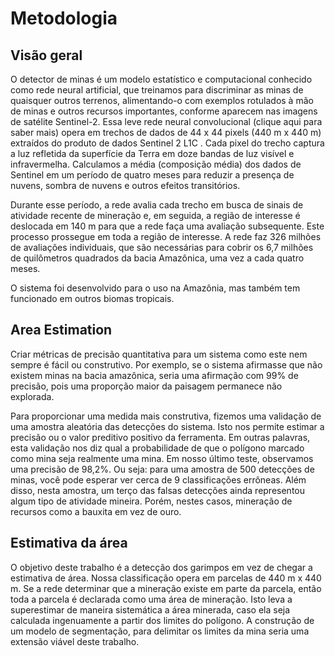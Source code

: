 # Metodologia

## Visão geral

O detector de minas é um modelo estatístico e computacional conhecido como rede neural artificial, que treinamos para discriminar as minas de quaisquer outros terrenos, alimentando-o com exemplos rotulados à mão de minas e outros recursos importantes, conforme aparecem nas imagens de satélite Sentinel-2. Essa leve rede neural convolucional (clique aqui para saber mais) opera em trechos de dados de 44 x 44 pixels (440 m x 440 m) extraídos do produto de dados Sentinel 2 L1C . Cada pixel do trecho captura a luz refletida da superfície da Terra em doze bandas de luz visível e infravermelha. Calculamos a média (composição média) dos dados de Sentinel em um período de quatro meses para reduzir a presença de nuvens, sombra de nuvens e outros efeitos transitórios.

Durante esse período, a rede avalia cada trecho em busca de sinais de atividade recente de mineração e, em seguida, a região de interesse é deslocada em 140 m para que a rede faça uma avaliação subsequente. Este processo prossegue em toda a região de interesse. A rede faz 326 milhões de avaliações individuais, que são necessárias para cobrir os 6,7 milhões de quilômetros quadrados da bacia Amazônica, uma vez a cada quatro meses.

O sistema foi desenvolvido para o uso na Amazônia, mas também tem funcionado em outros biomas tropicais.

## Area Estimation

Criar métricas de precisão quantitativa para um sistema como este nem sempre é fácil ou construtivo. Por exemplo, se o sistema afirmasse que não existem minas na bacia amazônica, seria uma afirmação com 99% de precisão, pois uma proporção maior da paisagem permanece não explorada.

Para proporcionar uma medida mais construtiva, fizemos uma validação de uma amostra aleatória das detecções do sistema. Isto nos permite estimar a precisão ou o valor preditivo positivo da ferramenta. Em outras palavras, esta validação nos diz qual a probabilidade de que o polígono marcado como mina seja realmente uma mina. Em nosso último teste, observamos uma precisão de 98,2%. Ou seja: para uma amostra de 500 detecções de minas, você pode esperar ver cerca de 9 classificações errôneas. Além disso, nesta amostra, um terço das falsas detecções ainda representou algum tipo de atividade mineira. Porém, nestes casos, mineração de recursos como a bauxita em vez de ouro.

## Estimativa da área

O objetivo deste trabalho é a detecção dos garimpos em vez de chegar a estimativa de área. Nossa classificação opera em parcelas de 440 m x 440 m. Se a rede determinar que a mineração existe em parte da parcela, então toda a parcela é declarada como uma área de mineração. Isto leva a superestimar de maneira sistemática a área minerada, caso ela seja calculada ingenuamente a partir dos limites do polígono. A construção de um modelo de segmentação, para delimitar os limites da mina seria uma extensão viável deste trabalho.
